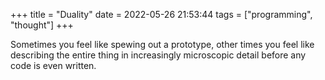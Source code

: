 +++
title = "Duality"
date = 2022-05-26 21:53:44
tags = ["programming", "thought"]
+++

Sometimes you feel like spewing out a prototype, other times you feel like
describing the entire thing in increasingly microscopic detail before any code
is even written.

